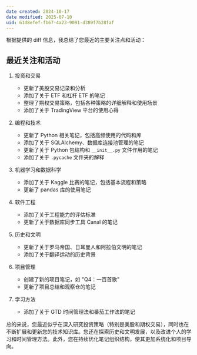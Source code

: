 ```yaml
---
date created: 2024-10-17
date modified: 2025-07-10
uid: 61d8efef-fb67-4a23-9091-d389f7b28faf
---
```


根据提供的 diff 信息，我总结了您最近的主要关注点和活动：

## 最近关注和活动

1. 投资和交易
   - 更新了美股交易记录和分析
   - 添加了关于 ETF 和杠杆 ETF 的笔记
   - 整理了期权交易策略，包括各种策略的详细解释和使用场景
   - 添加了关于 TradingView 平台的使用心得

2. 编程和技术
   - 更新了 Python 相关笔记，包括高频使用的代码和库
   - 添加了关于 SQLAlchemy、数据库连接池管理的笔记
   - 更新了关于 Python 包结构和 `__init__.py` 文件作用的笔记
   - 添加了关于 `.pycache` 文件夹的解释

3. 机器学习和数据科学
   - 添加了关于 Kaggle 比赛的笔记，包括基本流程和策略
   - 更新了 pandas 库的使用笔记

4. 软件工程
   - 添加了关于工程能力的评估标准
   - 更新了关于数据库同步工具 Canal 的笔记

5. 历史和文明
   - 更新了关于罗马帝国、日耳曼人和阿拉伯文明的笔记
   - 添加了关于翻译运动的历史背景

6. 项目管理
   - 创建了新的项目笔记，如 "Q4：一百首歌"
   - 更新了项目总结和观察仓的笔记

7. 学习方法
   - 添加了关于 GTD 时间管理法和番茄工作法的笔记

总的来说，您最近似乎在深入研究投资策略（特别是美股和期权交易），同时也在不断扩展和更新您的技术知识库。您还在探索历史和文明发展，以及改进个人的学习和时间管理方法。此外，您在持续优化笔记组织结构，使其更加系统化和项目导向。
